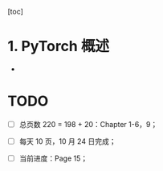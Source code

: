 [toc]

# 1. PyTorch 概述

- 

# TODO

- [ ] 总页数 220 = 198 + 20：Chapter 1-6，9；
- [ ] 每天 10 页，10 月 24 日完成；
- [ ] 当前进度：Page 15；

